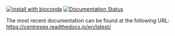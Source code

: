 [![install with bioconda](https://img.shields.io/badge/install%20with-bioconda-brightgreen.svg?style=flat)](http://bioconda.github.io/recipes/centreseq/README.html)
[![Documentation Status](https://readthedocs.org/projects/centreseq/badge/?version=latest)](https://centreseq.readthedocs.io/en/latest/?badge=latest)

The most recent documentation can be found at the following URL: https://centreseq.readthedocs.io/en/latest/